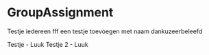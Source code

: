 # GroupAssignment

Testje iedereen fff een testje toevoegen met naam dankuzeerbeleefd

Testje - Luuk
Testje 2 - Luuk